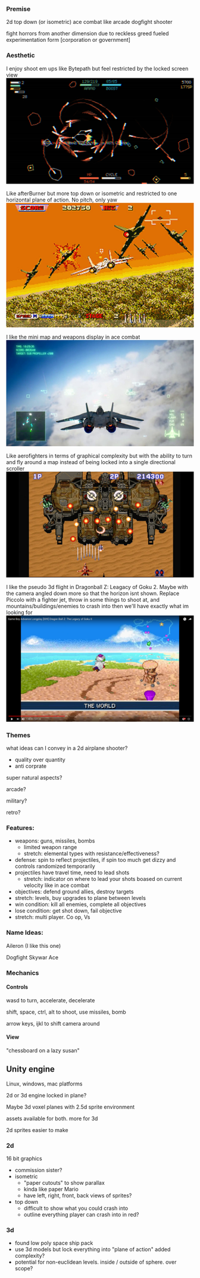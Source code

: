 ### Premise

2d top down (or isometric) ace combat like arcade dogfight shooter

fight horrors from another dimension due to reckless greed fueled experimentation form \[corporation or government]

### Aesthetic

I enjoy shoot em ups like Bytepath but feel restricted by the locked screen view
![ ](./bytepath.jpg "Bytepath")


Like afterBurner but more top down or isometric and restricted to one horizontal plane of action. No pitch, only yaw
![ ](./afterBurner.jpeg  "AfterBurner")


I like the mini map and weapons display in ace combat
![ ](./aceCombatHUD.jpeg "AceCombat") 

Like aerofighters in terms of graphical complexity but with the ability to turn and fly around a map instead of being locked into a single directional scroller
![](./aerofighters.jpeg "Aerofighters")

I like the pseudo 3d flight in Dragonball Z: Leagacy of Goku 2. Maybe with the camera angled down more so that the horizon isnt shown. Replace Piccolo with a fighter jet, throw in some things to shoot at, and mountains/buildings/enemies to crash into then we'll have exactly what im looking for 
[![DBZ flying](./dbzFlying.png)](https://youtu.be/C_i1suIb5Cw?t=6483 "DBZ flying example")


### Themes

what ideas can I convey in a 2d airplane shooter?

- quality over quantity 
- anti corprate 

super natural aspects?

arcade?

military?

retro?

### Features:
	
- weapons: guns, missiles, bombs
	- limited weapon range
	- stretch: elemental types with resistance/effectiveness?
- defense: spin to reflect projectiles, if spin too much get dizzy and  controls randomized temporarily 
- projectiles have travel time, need to lead shots
	- stretch: indicator on where to lead your shots boased on current velocity like in ace combat
- objectives: defend ground allies, destroy targets
- stretch: levels, buy upgrades to plane between levels
- win condition: kill all enemies, complete all objectives
- lose condition: get shot down, fail objective
- stretch: multi player. Co op, Vs
 
### Name Ideas:

Aileron (I like this one)

Dogfight Skywar Ace

### Mechanics
#### Controls
wasd to turn, accelerate, decelerate

shift, space, ctrl, alt to shoot, use missiles, bomb 

arrow keys, ijkl to shift camera around
#### View

"chessboard on a lazy susan"

## Unity engine

Linux, windows, mac platforms

2d or 3d engine locked in plane?

Maybe 3d voxel planes with 2.5d sprite environment 

assets available for both. more for 3d

2d sprites easier to make 
### 2d
16 bit graphics

- commission sister?
- isometric
	- "paper cutouts" to show parallax
	- kinda like paper Mario
	- have left, right, front, back views of sprites?
- top down
	- difficult to show what you could crash into
	- outline everything player can crash into in red?

### 3d

- found low poly space ship pack
- use 3d models but lock everything into "plane of action" added complexity?
- potential for non-euclidean levels. inside / outside of sphere. over scope?